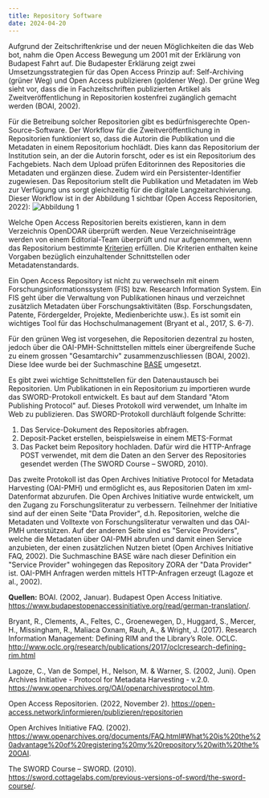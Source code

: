 ```yaml
---
title: Repository Software
date: 2024-04-20
---
```


Aufgrund der Zeitschriftenkrise und der neuen Möglichkeiten die das Web bot, nahm die Open Access Bewegung um 2001 mit der Erklärung von Budapest Fahrt auf. Die Budapester Erklärung zeigt zwei Umsetzungsstrategien für das Open Access Prinzip auf: Self-Archiving (grüner Weg) und Open Access publizieren (goldener Weg). Der grüne Weg sieht vor, dass die in Fachzeitschriften publizierten Artikel als Zweitveröffentlichung in Repositorien kostenfrei zugänglich gemacht werden (BOAI, 2002).

Für die Betreibung solcher Repositorien gibt es bedürfnisgerechte Open-Source-Software. Der Workflow für die Zweitveröffentlichung in Repositorien funktioniert so, dass die Autorin die Publikation und die Metadaten in einem Repositorium hochlädt. Dies kann das Repositorium der Institution sein, an der die Autorin forscht, oder es ist ein Repositorium des Fachgebiets. Nach dem Upload prüfen Editorinnen des Repositories die Metadaten und ergänzen diese. Zudem wird ein Persistenter-Identifier zugewiesen. Das Repositorium stellt die Publikation und Metadaten im Web zur Verfügung uns sorgt gleichzeitig für die digitale Langzeitarchivierung. Dieser Workflow ist in der Abbildung 1 sichtbar (Open Access Repositorien, 2022): 
![Abbildung 1](https://open-access.network/fileadmin/ipoa/Informationsseiten/xRepositorien-Publikationsweg_Koch_deu.png.pagespeed.ic.Qb0MjL8R9y.webp)

Welche Open Access Repositorien bereits existieren, kann in dem Verzeichnis OpenDOAR überprüft werden. Neue Verzeichniseinträge werden von einem Editorial-Team überprüft und nur aufgenommen, wenn das Repositorium bestimmte [Kriterien](https://v2.sherpa.ac.uk/opendoar/about.html) erfüllen. Die Kriterien enthalten keine Vorgaben bezüglich einzuhaltender Schnittstellen oder Metadatenstandards.

Ein Open Access Repository ist nicht zu verwechseln mit einem Forschungsinformationssystem (FIS) bzw. Research Information System. Ein FIS geht über die Verwaltung von Publikationen hinaus und verzeichnet zusätzlich Metadaten über Forschungsaktivitäten (Bsp. Forschungsdaten, Patente, Fördergelder, Projekte, Medienberichte usw.). Es ist somit ein wichtiges Tool für das Hochschulmanagement (Bryant et al., 2017, S. 6-7). 

Für den grünen Weg ist vorgesehen, die Repositorien dezentral zu hosten, jedoch über die OAI-PMH-Schnittstellen mittels einer übergreifende Suche zu einem grossen "Gesamtarchiv" zusammenzuschliessen (BOAI, 2002). Diese Idee wurde bei der Suchmaschine [BASE](https://base-search.net/) umgesetzt.  

Es gibt zwei wichtige Schnittstellen für den Datenaustausch bei Repositorien. Um Publikationen in ein Repositorium zu importieren wurde das SWORD-Protokoll entwickelt. Es baut auf dem Standard "Atom Publishing Protocol" auf. Dieses Protokoll wird verwendet, um Inhalte im Web zu publizieren. Das SWORD-Protokoll durchläuft folgende Schritte: 
1. Das Service-Dokument des Repositories abfragen. 
2. Deposit-Packet erstellen, beispielsweise in einem METS-Format
3. Das Packet beim Repository hochladen. Dafür wird die HTTP-Anfrage POST verwendet, mit dem die Daten an den Server des Repositories gesendet werden (The SWORD Course – SWORD, 2010).

Das zweite Protokoll ist das Open Archives Initiative Protocol for Metadata Harvesting (OAI-PMH) und ermöglicht es, aus Repositorien Daten im xml-Datenformat abzurufen. Die Open Archives Initiative wurde entwickelt, um den Zugang zu Forschungsliteratur zu verbessern. Teilnehmer der Initiative sind auf der einen Seite "Data Provider", d.h. Repositorien, welche die Metadaten und Volltexte von Forschungsliteratur verwalten und das OAI-PMH unterstützen. Auf der anderen Seite sind es "Service Providers", welche die Metadaten über OAI-PMH abrufen und damit einen Service anzubieten, der einen zusätzlichen Nutzen bietet (Open Archives Initiative FAQ, 2002). Die Suchmaschine BASE wäre nach dieser Definition ein "Service Provider" wohingegen das Repository ZORA der "Data Provider" ist. OAI-PMH Anfragen werden mittels HTTP-Anfragen erzeugt (Lagoze et al., 2002). 

**Quellen:** 
BOAI. (2002, Januar). Budapest Open Access Initiative. https://www.budapestopenaccessinitiative.org/read/german-translation/.

Bryant, R., Clements, A., Feltes, C., Groenewegen, D., Huggard, S., Mercer, H., Missingham, R., Maliaca Oxnam, Rauh, A., & Wright, J. (2017). Research Information Management: Defining RIM and the Library’s Role. OCLC. http://www.oclc.org/research/publications/2017/oclcresearch-defining-rim.html

Lagoze, C., Van de Sompel, H., Nelson, M. & Warner, S. (2002, Juni). Open Archives Initiative - Protocol for Metadata Harvesting - v.2.0. https://www.openarchives.org/OAI/openarchivesprotocol.htm.

Open Access Repositorien. (2022, November 2). https://open-access.network/informieren/publizieren/repositorien

Open Archives Initiative FAQ. (2002). https://www.openarchives.org/documents/FAQ.html#What%20is%20the%20advantage%20of%20registering%20my%20repository%20with%20the%20OAI.

The SWORD Course – SWORD. (2010). https://sword.cottagelabs.com/previous-versions-of-sword/the-sword-course/.
